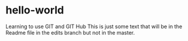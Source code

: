 # hello-world
Learning to use GIT and GIT Hub
This is just some text that will be in the Readme file in the edits branch but not in the master.
